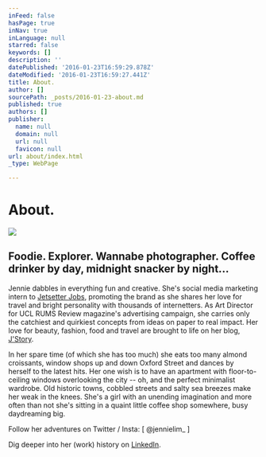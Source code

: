 ```yaml
---
inFeed: false
hasPage: true
inNav: true
inLanguage: null
starred: false
keywords: []
description: ''
datePublished: '2016-01-23T16:59:29.878Z'
dateModified: '2016-01-23T16:59:27.441Z'
title: ​About.
author: []
sourcePath: _posts/2016-01-23-about.md
published: true
authors: []
publisher:
  name: null
  domain: null
  url: null
  favicon: null
url: about/index.html
_type: WebPage

---
```

# ​About.
![](https://the-grid-user-content.s3-us-west-2.amazonaws.com/59d47464-255f-4a35-a8b0-840ffd009d72.jpg)

## Foodie. Explorer. Wannabe photographer. Coffee drinker by day, midnight snacker by night...

Jennie dabbles in everything fun and creative. She's social media marketing intern to [Jetsetter Jobs][0], promoting the brand as she shares her love for travel and bright personality with thousands of internetters. As Art Director for UCL RUMS Review magazine's advertising campaign, she carries only the catchiest and quirkiest concepts from ideas on paper to real impact. Her love for beauty, fashion, food and travel are brought to life on her blog, [J'Story][1].

In her spare time (of which she has too much) she eats too many almond croissants, window shops up and down Oxford Street and dances by herself to the latest hits. Her one wish is to have an apartment with floor-to-ceiling windows overlooking the city -- oh, and the perfect minimalist wardrobe. Old historic towns, cobbled streets and salty sea breezes make her weak in the knees.
She's a girl with an unending imagination and more often than not she's sitting in a quaint little coffee shop somewhere, busy daydreaming big.

Follow her adventures on Twitter / Insta: \[ @jennielim\_ \]

Dig deeper into her (work) history on [LinkedIn][2].

[0]: instagram.com/jetsetterjobs
[1]: jenilim.wordpress.com
[2]: https://www.linkedin.com/in/jenilim